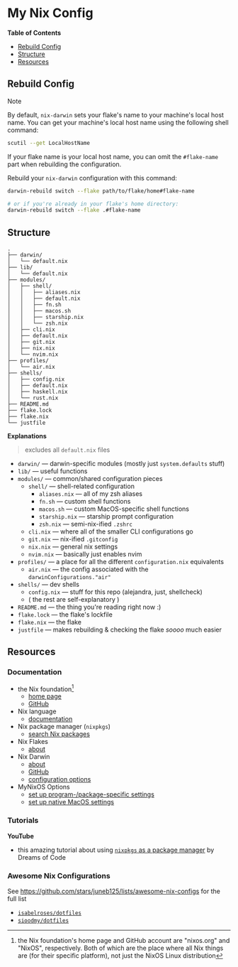 # My Nix Config

**Table of Contents**
* [Rebuild Config](#rebuild-config)
* [Structure](#structure)
* [Resources](#resources)

## Rebuild Config
> [!NOTE]
> By default, `nix-darwin` sets your flake's name to your machine's local host name. You can get your machine's local host name using the following shell command:
> ```sh
> scutil --get LocalHostName
> ```
> If your flake name is your local host name, you can omit the `#flake-name` part when rebuilding the configuration.

Rebuild your `nix-darwin` configuration with this command:
```sh
darwin-rebuild switch --flake path/to/flake/home#flake-name

# or if you're already in your flake's home directory:
darwin-rebuild switch --flake .#flake-name
```

## Structure
```
.
├── darwin/
│   └── default.nix
├── lib/
│   └── default.nix
├── modules/
│   ├── shell/
│   │   ├── aliases.nix
│   │   ├── default.nix
│   │   ├── fn.sh
│   │   ├── macos.sh
│   │   ├── starship.nix
│   │   └── zsh.nix
│   ├── cli.nix
│   ├── default.nix
│   ├── git.nix
│   ├── nix.nix
│   └── nvim.nix
├── profiles/
│   └── air.nix
├── shells/
│   ├── config.nix
│   ├── default.nix
│   ├── haskell.nix
│   └── rust.nix
├── README.md
├── flake.lock
├── flake.nix
└── justfile
```
**Explanations**
> excludes all `default.nix` files
* `darwin/` &mdash; darwin-specific modules (mostly just `system.defaults` stuff)
* `lib/` &mdash; useful functions
* `modules/` &mdash; common/shared configuration pieces
    * `shell/` &mdash; shell-related configuration
        * `aliases.nix` &mdash; all of my zsh aliases
        * `fn.sh` &mdash; custom shell functions
        * `macos.sh` &mdash; custom MacOS-specific shell functions
        * `starship.nix` &mdash; starship prompt configuration
        * `zsh.nix` &mdash; semi-nix-ified `.zshrc`
    * `cli.nix` &mdash; where all of the smaller CLI configurations go
    * `git.nix` &mdash; nix-ified `.gitconfig`
    * `nix.nix` &mdash; general nix settings
    * `nvim.nix` &mdash; basically just enables nvim
* `profiles/` &mdash; a place for all the different `configuration.nix` equivalents
    * `air.nix` &mdash; the config associated with the `darwinConfigurations."air"`
* `shells/` &mdash; dev shells
    * `config.nix` &mdash; stuff for this repo (alejandra, just, shellcheck)
    * ( the rest are self-explanatory )
* `README.md` &mdash; the thing you're reading right now :)
* `flake.lock` &mdash; the flake's lockfile
* `flake.nix` &mdash; the flake
* `justfile` &mdash; makes rebuilding & checking the flake *soooo* much easier

## Resources
### Documentation
* the Nix foundation[^1]
    * [home page](https://nixos.org/)
    * [GitHub](https://github.com/NixOS)
* Nix language
    * [documentation](https://nix.dev/manual/nix/2.18/language/)
* Nix package manager (`nixpkgs`)
    <!-- * [`nixpkgs` home page](https://_____) -->
    * [search Nix packages](https://search.nixos.org/packages)
* Nix Flakes
    * [about](https://nix.dev/concepts/flakes)
* Nix Darwin
    * [about](https://github.com/nix-darwin/nix-darwin?tab=readme-ov-file)
    * [GitHub](https://github.com/nix-darwin/nix-darwin)
    * [configuration options](https://nix-darwin.github.io/nix-darwin/manual/index.html)
* MyNixOS Options
    * [set up program-/package-specific settings](https://mynixos.com/options/programs)
    * [set up native MacOS settings](https://mynixos.com/nix-darwin/options)

### Tutorials
**YouTube**
* this amazing tutorial about using [`nixpkgs` as a package manager](https://www.youtube.com/watch?v=Z8BL8mdzWHI) by Dreams of Code

### Awesome Nix Configurations
See <https://github.com/stars/juneb125/lists/awesome-nix-configs> for the full list
* [`isabelroses/dotfiles`](https://github.com/isabelroses/dotfiles)
* [`sioodmy/dotfiles`](https://github.com/sioodmy/dotfiles)
<!-- * [``](https://github.com/) -->

[^1]: the Nix foundation's home page and GitHub account are "nixos.org" and "NixOS", respectively. Both of which are the place where all Nix things are (for their specific platform), not just the NixOS Linux distribution
